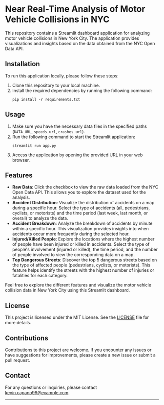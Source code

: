 # Near Real-Time Analysis of Motor Vehicle Collisions in NYC

This repository contains a Streamlit dashboard application for analyzing motor vehicle collisions in New York City. The application provides visualizations and insights based on the data obtained from the NYC Open Data API.

## Installation

To run this application locally, please follow these steps:

1. Clone this repository to your local machine.
2. Install the required dependencies by running the following command:
   ```
   pip install -r requirements.txt
   ```

## Usage

1. Make sure you have the necessary data files in the specified paths (`DATA_URL`, `speeds_url`, `crashes_url`).
2. Run the following command to start the Streamlit application:
   ```
   streamlit run app.py
   ```
3. Access the application by opening the provided URL in your web browser.

## Features

- **Raw Data**: Click the checkbox to view the raw data loaded from the NYC Open Data API. This allows you to explore the dataset used for the analysis.
- **Accident Distribution**: Visualize the distribution of accidents on a map during a specific hour. Select the type of accidents (all, pedestrians, cyclists, or motorists) and the time period (last week, last month, or overall) to analyze the data.
- **Accident Breakdown**: Analyze the breakdown of accidents by minute within a specific hour. This visualization provides insights into when accidents occur more frequently during the selected hour.
- **Injured/Killed People**: Explore the locations where the highest number of people have been injured or killed in accidents. Select the type of people's involvement (injured or killed), the time period, and the number of people involved to view the corresponding data on a map.
- **Top Dangerous Streets**: Discover the top 5 dangerous streets based on the type of affected people (pedestrians, cyclists, or motorists). This feature helps identify the streets with the highest number of injuries or fatalities for each category.

Feel free to explore the different features and visualize the motor vehicle collision data in New York City using this Streamlit dashboard.

## License

This project is licensed under the MIT License. See the [LICENSE](LICENSE) file for more details.

## Contributions

Contributions to this project are welcome. If you encounter any issues or have suggestions for improvements, please create a new issue or submit a pull request.

## Contact

For any questions or inquiries, please contact [kevin.capano99@example.com](mailto:your-email@gmail.com).

---
